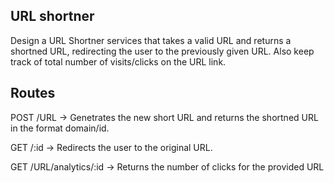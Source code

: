 URL shortner
---
Design a URL Shortner services that takes a valid URL and returns a shortned URL, redirecting the user to the previously given URL.
Also keep track of total number of visits/clicks on the URL link.

Routes
---

POST /URL -> Genetrates the new short URL and returns the shortned URL in the format domain/id.

GET /:id -> Redirects the user to the original URL.

GET /URL/analytics/:id -> Returns the number of clicks for the provided URL
